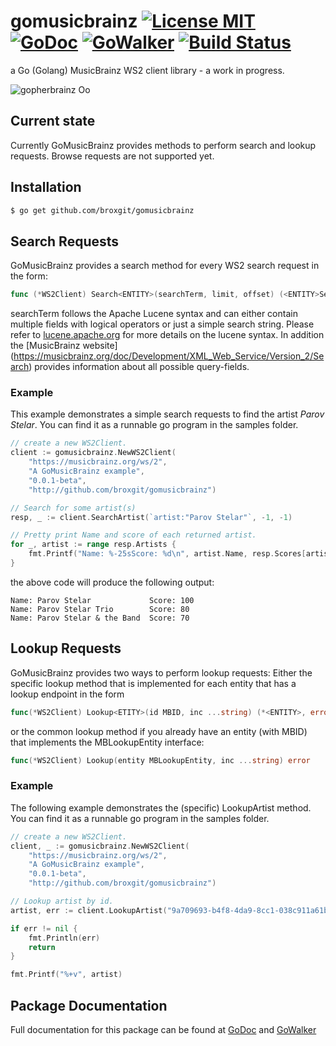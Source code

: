 # gomusicbrainz [![License MIT](http://img.shields.io/badge/License-MIT-lightgrey.svg?style=flat-square)](http://opensource.org/licenses/MIT) [![GoDoc](http://img.shields.io/badge/api-Godoc-blue.svg?style=flat-square)](https://godoc.org/github.com/broxgit/gomusicbrainz) [![GoWalker](http://img.shields.io/badge/api-GoWalker-green.svg?style=flat-square)](https://gowalker.org/github.com/broxgit/gomusicbrainz) [![Build Status](http://img.shields.io/travis/michiwend/gomusicbrainz.svg?style=flat-square)](https://travis-ci.org/michiwend/gomusicbrainz)

a Go (Golang) MusicBrainz WS2 client library - a work in progress.

![gopherbrainz Oo](https://raw.githubusercontent.com/broxgit/gomusicbrainz/master/misc/gopherbrainz.png)

## Current state
Currently GoMusicBrainz provides methods to perform search and lookup requests. Browse requests are not supported yet.

## Installation
```bash
$ go get github.com/broxgit/gomusicbrainz
```

## Search Requests
GoMusicBrainz provides a search method for every WS2 search request in the form:
```Go
func (*WS2Client) Search<ENTITY>(searchTerm, limit, offset) (<ENTITY>SearchResponse, error)
```
searchTerm follows the Apache Lucene syntax and can either contain multiple
fields with logical operators or just a simple search string. Please refer to
[lucene.apache.org](https://lucene.apache.org/core/4_3_0/queryparser/org/apache/lucene/queryparser/classic/package-summary.html#package_description)
for more details on the lucene syntax. In addition the
[MusicBrainz website] (https://musicbrainz.org/doc/Development/XML_Web_Service/Version_2/Search)
provides information about all possible query-fields.

### Example
This example demonstrates a simple search requests to find the artist
*Parov Stelar*. You can find it as a runnable go program in the samples folder.
```Go
// create a new WS2Client.
client := gomusicbrainz.NewWS2Client(
    "https://musicbrainz.org/ws/2",
    "A GoMusicBrainz example",
    "0.0.1-beta",
    "http://github.com/broxgit/gomusicbrainz")

// Search for some artist(s)
resp, _ := client.SearchArtist(`artist:"Parov Stelar"`, -1, -1)

// Pretty print Name and score of each returned artist.
for _, artist := range resp.Artists {
    fmt.Printf("Name: %-25sScore: %d\n", artist.Name, resp.Scores[artist])
}
```
the above code will produce the following output:
```
Name: Parov Stelar             Score: 100
Name: Parov Stelar Trio        Score: 80
Name: Parov Stelar & the Band  Score: 70
```

## Lookup Requests
GoMusicBrainz provides two ways to perform lookup requests: Either the specific
lookup method that is implemented for each entity that has a lookup endpoint in
the form
```Go
func(*WS2Client) Lookup<ETITY>(id MBID, inc ...string) (*<ENTITY>, error)
```
or the common lookup method if you already have an entity (with MBID) that
implements the MBLookupEntity interface:
```Go
func(*WS2Client) Lookup(entity MBLookupEntity, inc ...string) error
```

### Example
The following example demonstrates the (specific) LookupArtist method. You can
find it as a runnable go program in the samples folder.

```Go
// create a new WS2Client.
client, _ := gomusicbrainz.NewWS2Client(
    "https://musicbrainz.org/ws/2",
    "A GoMusicBrainz example",
    "0.0.1-beta",
    "http://github.com/broxgit/gomusicbrainz")

// Lookup artist by id.
artist, err := client.LookupArtist("9a709693-b4f8-4da9-8cc1-038c911a61be")

if err != nil {
    fmt.Println(err)
    return
}

fmt.Printf("%+v", artist)
```

## Package Documentation
Full documentation for this package can be found at
[GoDoc](https://godoc.org/github.com/broxgit/gomusicbrainz)
and  [GoWalker](https://gowalker.org/github.com/broxgit/gomusicbrainz)
